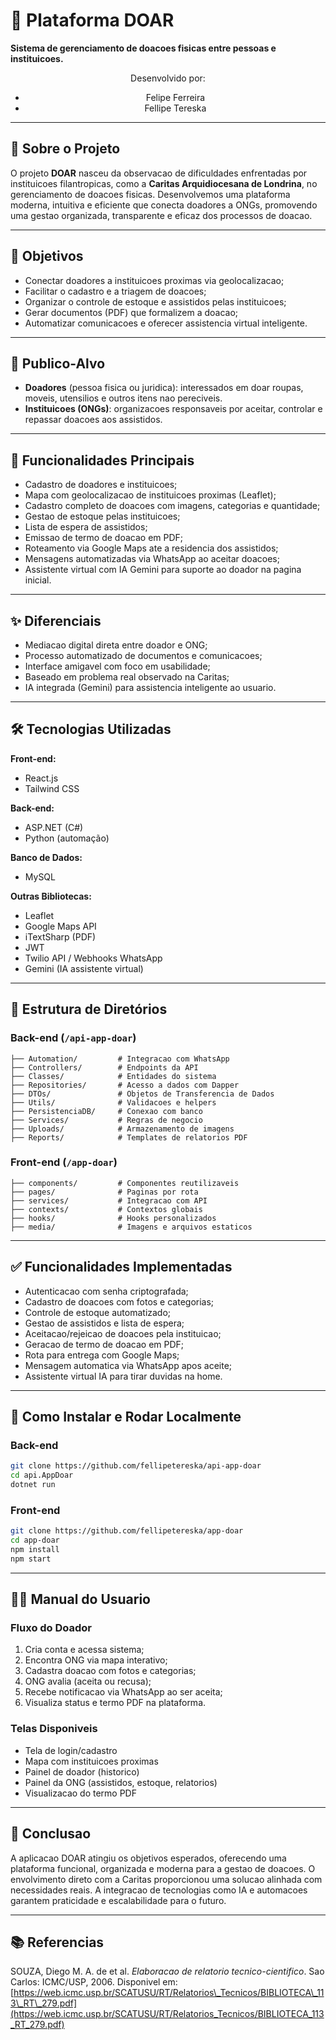 # 👐 Plataforma DOAR

**Sistema de gerenciamento de doacoes fisicas entre pessoas e instituicoes.**

<div align="center">

Desenvolvido por:

* Felipe Ferreira 
* Fellipe Tereska 



</div>

---

## 📖 Sobre o Projeto

O projeto **DOAR** nasceu da observacao de dificuldades enfrentadas por instituicoes filantropicas, como a **Caritas Arquidiocesana de Londrina**, no gerenciamento de doacoes fisicas. Desenvolvemos uma plataforma moderna, intuitiva e eficiente que conecta doadores a ONGs, promovendo uma gestao organizada, transparente e eficaz dos processos de doacao.

---

## 🎯 Objetivos

* Conectar doadores a instituicoes proximas via geolocalizacao;
* Facilitar o cadastro e a triagem de doacoes;
* Organizar o controle de estoque e assistidos pelas instituicoes;
* Gerar documentos (PDF) que formalizem a doacao;
* Automatizar comunicacoes e oferecer assistencia virtual inteligente.

---

## 👥 Publico-Alvo

* **Doadores** (pessoa fisica ou juridica): interessados em doar roupas, moveis, utensilios e outros itens nao pereciveis.
* **Instituicoes (ONGs)**: organizacoes responsaveis por aceitar, controlar e repassar doacoes aos assistidos.

---

## 🚀 Funcionalidades Principais

* Cadastro de doadores e instituicoes;
* Mapa com geolocalizacao de instituicoes proximas (Leaflet);
* Cadastro completo de doacoes com imagens, categorias e quantidade;
* Gestao de estoque pelas instituicoes;
* Lista de espera de assistidos;
* Emissao de termo de doacao em PDF;
* Roteamento via Google Maps ate a residencia dos assistidos;
* Mensagens automatizadas via WhatsApp ao aceitar doacoes;
* Assistente virtual com IA Gemini para suporte ao doador na pagina inicial.

---

## ✨ Diferenciais

* Mediacao digital direta entre doador e ONG;
* Processo automatizado de documentos e comunicacoes;
* Interface amigavel com foco em usabilidade;
* Baseado em problema real observado na Caritas;
* IA integrada (Gemini) para assistencia inteligente ao usuario.

---

## 🛠 Tecnologias Utilizadas

**Front-end:**

* React.js
* Tailwind CSS

**Back-end:**

* ASP.NET (C#)
* Python (automação)
  

**Banco de Dados:**

* MySQL

**Outras Bibliotecas:**

* Leaflet
* Google Maps API
* iTextSharp (PDF)
* JWT
* Twilio API / Webhooks WhatsApp
* Gemini (IA assistente virtual)

---

## 📂 Estrutura de Diretórios

### Back-end (`/api-app-doar`)

```
├── Automation/         # Integracao com WhatsApp
├── Controllers/        # Endpoints da API
├── Classes/            # Entidades do sistema
├── Repositories/       # Acesso a dados com Dapper
├── DTOs/               # Objetos de Transferencia de Dados
├── Utils/              # Validacoes e helpers
├── PersistenciaDB/     # Conexao com banco
├── Services/           # Regras de negocio
├── Uploads/            # Armazenamento de imagens
├── Reports/            # Templates de relatorios PDF
```

### Front-end (`/app-doar`)

```
├── components/         # Componentes reutilizaveis
├── pages/              # Paginas por rota
├── services/           # Integracao com API
├── contexts/           # Contextos globais
├── hooks/              # Hooks personalizados
├── media/              # Imagens e arquivos estaticos
```

---

## ✅ Funcionalidades Implementadas

* Autenticacao com senha criptografada;
* Cadastro de doacoes com fotos e categorias;
* Controle de estoque automatizado;
* Gestao de assistidos e lista de espera;
* Aceitacao/rejeicao de doacoes pela instituicao;
* Geracao de termo de doacao em PDF;
* Rota para entrega com Google Maps;
* Mensagem automatica via WhatsApp apos aceite;
* Assistente virtual IA para tirar duvidas na home.

---

## 💾 Como Instalar e Rodar Localmente

### Back-end

```bash
git clone https://github.com/fellipetereska/api-app-doar
cd api.AppDoar
dotnet run
```

### Front-end

```bash
git clone https://github.com/fellipetereska/app-doar
cd app-doar
npm install
npm start
```

---

## 👨‍💻 Manual do Usuario

### Fluxo do Doador

1. Cria conta e acessa sistema;
2. Encontra ONG via mapa interativo;
3. Cadastra doacao com fotos e categorias;
4. ONG avalia (aceita ou recusa);
5. Recebe notificacao via WhatsApp ao ser aceita;
6. Visualiza status e termo PDF na plataforma.

### Telas Disponiveis

* Tela de login/cadastro
* Mapa com instituicoes proximas
* Painel de doador (historico)
* Painel da ONG (assistidos, estoque, relatorios)
* Visualizacao do termo PDF

---

## 📌 Conclusao

A aplicacao DOAR atingiu os objetivos esperados, oferecendo uma plataforma funcional, organizada e moderna para a gestao de doacoes. O envolvimento direto com a Caritas proporcionou uma solucao alinhada com necessidades reais. A integracao de tecnologias como IA e automacoes garantem praticidade e escalabilidade para o futuro.

---

## 📚 Referencias

SOUZA, Diego M. A. de et al. *Elaboracao de relatorio tecnico-cientifico*. Sao Carlos: ICMC/USP, 2006.
Disponivel em: [https://web.icmc.usp.br/SCATUSU/RT/Relatorios\_Tecnicos/BIBLIOTECA\_113\_RT\_279.pdf](https://web.icmc.usp.br/SCATUSU/RT/Relatorios_Tecnicos/BIBLIOTECA_113_RT_279.pdf)
